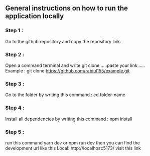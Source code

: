 ## General instructions on how to run the application locally

### Step 1 :

Go to the github repository and copy the repository link.

### Step 2 :

Open a command terminal and write git clone .....paste your link......
Example : git clone https://github.com/rabiul155/example.git

### Step 3 :

Go to the folder by writing this command : cd folder-name

### Step 4 :

Install all dependencies by writing this command : npm install

### Step 5 :

run this command yarn dev or npm run dev
then you can find the development url like this Local: http://localhost:5173/
visit this link

